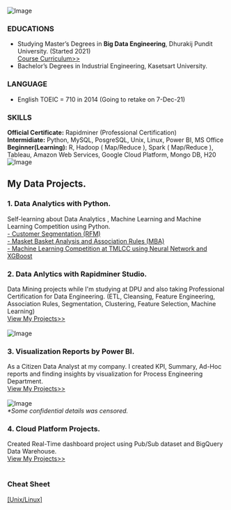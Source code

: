 ![Image](https://github.com/Pakkawatk/portfolio/blob/gh-pages/img/logo.jpg?raw=true)<br />
### EDUCATIONS<br /> 
- Studying Master’s Degrees in **Big Data Engineering**, Dhurakij Pundit University. (Started 2021)<br />
[Course Curriculum>>](https://cite.dpu.ac.th/bigdata/master-bigdata/structure-bigdata.html)<br />
- Bachelor’s Degrees in Industrial Engineering, Kasetsart University.<br />

### LANGUAGE<br />
- English TOEIC = 710 in 2014 (Going to retake on 7-Dec-21)<br />

### SKILLS
**Official Certificate:** Rapidminer (Professional Certification)<br />
**Intermidiate:**         Python, MySQL, PosgreSQL, Unix, Linux, Power BI, MS Office<br />
**Beginner(Learning):**  R, Hadoop ( Map/Reduce ), Spark ( Map/Reduce ), Tableau, Amazon Web Services, Google Cloud Platform, Mongo DB, H20<br />
![Image](https://github.com/Pakkawatk/portfolio/blob/gh-pages/img/skills.png?raw=true)<br />

## My Data Projects.

### 1. Data Analytics with Python.
Self-learning about Data Analytics , Machine Learning and Machine Learning Competition using Python.<br />
[- Customer Segmentation (RFM)](https://pakkawatk.github.io/portfolio/projects/python/rfm)<br />
[- Masket Basket Analysis and Association Rules (MBA)](https://pakkawatk.github.io/portfolio/projects/python/mba)<br />
[- Machine Learning Competition at TMLCC using Neural Network and XGBoost](https://pakkawatk.github.io/portfolio/projects/python/tmlcc)<br />

### 2. Data Anlytics with Rapidminer Studio.<br />
Data Mining projects while I'm studying at DPU and also taking Professional Certification for Data Engineering. (ETL, Cleansing, Feature Engineering, Association Rules, Segmentation, Clustering, Feature Selection, Machine Learning)<br />
 [View My Projects>>](https://pakkawatk.github.io/portfolio/projects/rapm)<br /><br />
![Image](https://github.com/Pakkawatk/portfolio/blob/gh-pages/img/rapid1.PNG?raw=true)<br />

### 3. Visualization Reports by Power BI.<br /> 
As a Citizen Data Analyst at my company. I created KPI, Summary, Ad-Hoc reports and finding insights by visualization for Process Engineering Department.<br />
 [View My Projects>>](https://pakkawatk.github.io/portfolio/projects/vis/bi)<br /><br />
![Image](https://github.com/Pakkawatk/portfolio/blob/gh-pages/img/bi0.png?raw=true)<br />
_*Some confidential details was censored._<br />

### 4. Cloud Platform Projects.<br />
Created Real-Time dashboard project using Pub/Sub dataset and BigQuery Data Warehouse.<br />
[View My Projects>>](https://pakkawatk.github.io/portfolio/projects/gcp)<br /><br />

### Cheat Sheet
[[Unix/Linux]](https://pakkawatk.github.io/portfolio/cc_unix)
